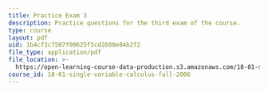 ```yaml
---
title: Practice Exam 3
description: Practice questions for the third exam of the course.
type: course
layout: pdf
uid: 1b4cf3c7507f00625f5cd2680e84b2f2
file_type: application/pdf
file_location: >-
  https://open-learning-course-data-production.s3.amazonaws.com/18-01-single-variable-calculus-fall-2006/1b4cf3c7507f00625f5cd2680e84b2f2_prexam3b.pdf
course_id: 18-01-single-variable-calculus-fall-2006
---
```

